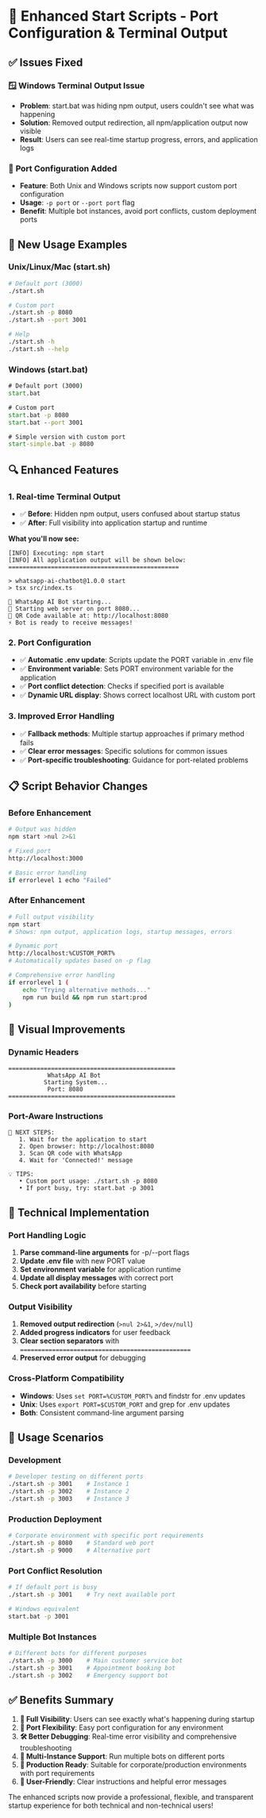 # 🚀 Enhanced Start Scripts - Port Configuration & Terminal Output

## ✅ Issues Fixed

### 🪟 **Windows Terminal Output Issue**
- **Problem**: start.bat was hiding npm output, users couldn't see what was happening
- **Solution**: Removed output redirection, all npm/application output now visible
- **Result**: Users can see real-time startup progress, errors, and application logs

### 🔧 **Port Configuration Added**
- **Feature**: Both Unix and Windows scripts now support custom port configuration
- **Usage**: `-p port` or `--port port` flag
- **Benefit**: Multiple bot instances, avoid port conflicts, custom deployment ports

## 🎯 **New Usage Examples**

### **Unix/Linux/Mac (start.sh)**
```bash
# Default port (3000)
./start.sh

# Custom port
./start.sh -p 8080
./start.sh --port 3001

# Help
./start.sh -h
./start.sh --help
```

### **Windows (start.bat)**
```cmd
# Default port (3000)
start.bat

# Custom port
start.bat -p 8080
start.bat --port 3001

# Simple version with custom port
start-simple.bat -p 8080
```

## 🔍 **Enhanced Features**

### **1. Real-time Terminal Output**
- ✅ **Before**: Hidden npm output, users confused about startup status
- ✅ **After**: Full visibility into application startup and runtime

**What you'll now see:**
```
[INFO] Executing: npm start
[INFO] All application output will be shown below:
================================================

> whatsapp-ai-chatbot@1.0.0 start
> tsx src/index.ts

🤖 WhatsApp AI Bot starting...
📡 Starting web server on port 8080...
🔗 QR Code available at: http://localhost:8080
⚡ Bot is ready to receive messages!
```

### **2. Port Configuration**
- ✅ **Automatic .env update**: Scripts update the PORT variable in .env file
- ✅ **Environment variable**: Sets PORT environment variable for the application
- ✅ **Port conflict detection**: Checks if specified port is available
- ✅ **Dynamic URL display**: Shows correct localhost URL with custom port

### **3. Improved Error Handling**
- ✅ **Fallback methods**: Multiple startup approaches if primary method fails
- ✅ **Clear error messages**: Specific solutions for common issues
- ✅ **Port-specific troubleshooting**: Guidance for port-related problems

## 📋 **Script Behavior Changes**

### **Before Enhancement**
```bash
# Output was hidden
npm start >nul 2>&1

# Fixed port
http://localhost:3000

# Basic error handling
if errorlevel 1 echo "Failed"
```

### **After Enhancement**
```bash
# Full output visibility
npm start
# Shows: npm output, application logs, startup messages, errors

# Dynamic port
http://localhost:%CUSTOM_PORT%
# Automatically updates based on -p flag

# Comprehensive error handling
if errorlevel 1 (
    echo "Trying alternative methods..."
    npm run build && npm run start:prod
)
```

## 🎨 **Visual Improvements**

### **Dynamic Headers**
```
===============================================
           WhatsApp AI Bot
          Starting System...
           Port: 8080
===============================================
```

### **Port-Aware Instructions**
```
📱 NEXT STEPS:
   1. Wait for the application to start
   2. Open browser: http://localhost:8080
   3. Scan QR code with WhatsApp
   4. Wait for 'Connected!' message

💡 TIPS:
   • Custom port usage: ./start.sh -p 8080
   • If port busy, try: start.bat -p 3001
```

## 🔧 **Technical Implementation**

### **Port Handling Logic**
1. **Parse command-line arguments** for -p/--port flags
2. **Update .env file** with new PORT value
3. **Set environment variable** for application runtime
4. **Update all display messages** with correct port
5. **Check port availability** before starting

### **Output Visibility**
1. **Removed output redirection** (`>nul 2>&1`, `>/dev/null`)
2. **Added progress indicators** for user feedback
3. **Clear section separators** with `================================================`
4. **Preserved error output** for debugging

### **Cross-Platform Compatibility**
- **Windows**: Uses `set PORT=%CUSTOM_PORT%` and findstr for .env updates
- **Unix**: Uses `export PORT=$CUSTOM_PORT` and grep for .env updates
- **Both**: Consistent command-line argument parsing

## 🚀 **Usage Scenarios**

### **Development**
```bash
# Developer testing on different ports
./start.sh -p 3001    # Instance 1
./start.sh -p 3002    # Instance 2
./start.sh -p 3003    # Instance 3
```

### **Production Deployment**
```bash
# Corporate environment with specific port requirements
./start.sh -p 8080    # Standard web port
./start.sh -p 9000    # Alternative port
```

### **Port Conflict Resolution**
```bash
# If default port is busy
./start.sh -p 3001    # Try next available port

# Windows equivalent
start.bat -p 3001
```

### **Multiple Bot Instances**
```bash
# Different bots for different purposes
./start.sh -p 3000    # Main customer service bot
./start.sh -p 3001    # Appointment booking bot
./start.sh -p 3002    # Emergency support bot
```

## ✅ **Benefits Summary**

1. **👀 Full Visibility**: Users can see exactly what's happening during startup
2. **🔧 Port Flexibility**: Easy port configuration for any environment
3. **🛠️ Better Debugging**: Real-time error visibility and comprehensive troubleshooting
4. **🚀 Multi-Instance Support**: Run multiple bots on different ports
5. **💼 Production Ready**: Suitable for corporate/production environments with port requirements
6. **🎯 User-Friendly**: Clear instructions and helpful error messages

The enhanced scripts now provide a professional, flexible, and transparent startup experience for both technical and non-technical users!
